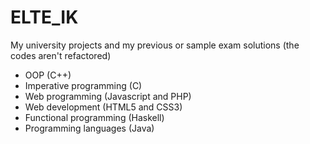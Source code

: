 # ELTE_IK
My university projects and my previous or sample exam solutions (the codes aren't refactored)
  - OOP (C++)
  - Imperative programming (C)
  - Web programming (Javascript and PHP)
  - Web development (HTML5 and CSS3)
  - Functional programming (Haskell)
  - Programming languages (Java)
  
